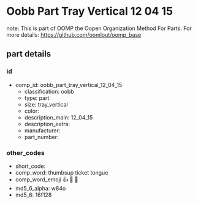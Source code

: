# Oobb Part Tray Vertical 12 04 15  

note: This is part of OOMP the Oopen Organization Method For Parts. For more details: https://github.com/oomlout/oomp_base

##  part details





### id
* oomp_id: oobb_part_tray_vertical_12_04_15
  * classification: oobb
  * type: part
  * size: tray_vertical
  * color: 
  * description_main: 12_04_15
  * description_extra: 
  * manufacturer: 
  * part_number: 

### other_codes
* short_code: 
* oomp_word: thumbsup ticket tongue
* oomp_word_emoji :thumbsup: :ticket: :tongue:
* md5_6_alpha: w84o
* md5_6: 16f128